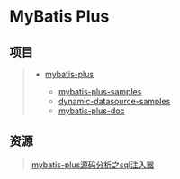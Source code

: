 # MyBatis Plus

> 

## 项目

> - [mybatis-plus](https://github.com/baomidou/mybatis-plus)
>
>   - [mybatis-plus-samples](https://github.com/baomidou/mybatis-plus-samples)
>   - [dynamic-datasource-samples](https://github.com/baomidou/dynamic-datasource-samples)
>   - [mybatis-plus-doc](https://github.com/baomidou/mybatis-plus-doc)

## 资源

> [](https://www.jianshu.com/p/a4d5d310daf8)

> [mybatis-plus源码分析之sql注入器](https://segmentfault.com/a/1190000018537858)

>
